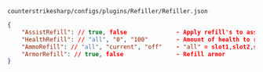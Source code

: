 `counterstrikesharp/configs/plugins/Refiller/Refiller.json`
```json
{
    "AssistRefill": // true, false              - Apply refill's to assisters
    "HealthRefill": // "all", "0", "100"        - Amount of health to refill 
    "AmmoRefill": // "all", "current", "off"    - "all" = slot1,slot2,slot3,slot4 - "current" = current weapon
    "ArmorRefill": // true, false               - Refill armor
}
```